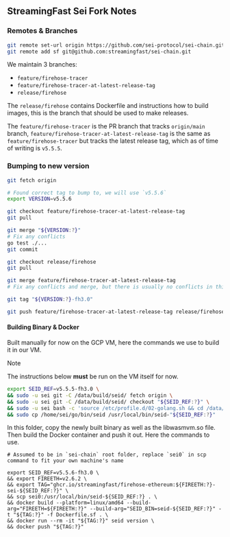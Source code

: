 ## StreamingFast Sei Fork Notes

### Remotes & Branches

```bash
git remote set-url origin https://github.com/sei-protocol/sei-chain.git
git remote add sf git@github.com:streamingfast/sei-chain.git
```

We maintain 3 branches:

- `feature/firehose-tracer`
- `feature/firehose-tracer-at-latest-release-tag`
- `release/firehose`

The `release/firehose` contains Dockerfile and instructions how to build images, this is the branch that should be used to make releases.

The `feature/firehose-tracer` is the PR branch that tracks `origin/main` branch, `feature/firehose-tracer-at-latest-release-tag` is the same as `feature/firehose-tracer` but tracks the latest release tag, which as of time of writing is `v5.5.5`.

### Bumping to new version

```bash
git fetch origin

# Found correct tag to bump to, we will use `v5.5.6`
export VERSION=v5.5.6

git checkout feature/firehose-tracer-at-latest-release-tag
git pull

git merge "${VERSION:?}"
# Fix any conflicts
go test ./...
git commit

git checkout release/firehose
git pull

git merge feature/firehose-tracer-at-latest-release-tag
# Fix any conflicts and merge, but there is usually no conflicts in this step

git tag "${VERSION:?}-fh3.0"

git push feature/firehose-tracer-at-latest-release-tag release/firehose "${VERSION:?}-fh3.0"
```

#### Building Binary & Docker

Built manually for now on the GCP VM, here the commands we use to build it in our VM.

> [!NOTE]
> The instructions below **must** be run on the VM itself for now.

```bash
export SEID_REF=v5.5.5-fh3.0 \
&& sudo -u sei git -C /data/build/seid/ fetch origin \
&& sudo -u sei git -C /data/build/seid/ checkout "${SEID_REF:?}" \
&& sudo -u sei bash -c 'source /etc/profile.d/02-golang.sh && cd /data/build/seid && make install' \
&& sudo cp /home/sei/go/bin/seid /usr/local/bin/seid-"${SEID_REF:?}"
```

In this folder, copy the newly built binary as well as the libwasmvm.so file.
Then build the Docker container and push it out. Here the commands to use.

```
# Assumed to be in `sei-chain` root folder, replace `sei0` in scp command to fit your own machine's name

export SEID_REF=v5.5.6-fh3.0 \
&& export FIREETH=v2.6.2 \
&& export TAG="ghcr.io/streamingfast/firehose-ethereum:${FIREETH:?}-sei-${SEID_REF:?}" \
&& scp sei0:/usr/local/bin/seid-${SEID_REF:?} . \
&& docker build --platform=linux/amd64 --build-arg="FIREETH=${FIREETH:?}" --build-arg="SEID_BIN=seid-${SEID_REF:?}" -t "${TAG:?}" -f Dockerfile.sf . \
&& docker run --rm -it "${TAG:?}" seid version \
&& docker push "${TAG:?}"
```
